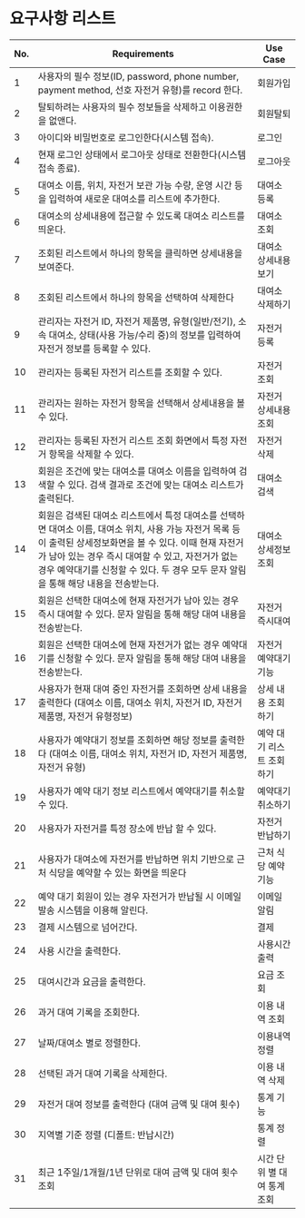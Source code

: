# 요구사항 리스트

| No. | Requirements | Use Case |
|-----|--------------|----------|
| 1 | 사용자의 필수 정보(ID, password, phone number, payment method, 선호 자전거 유형)를 record 한다. | 회원가입 |
| 2 | 탈퇴하려는 사용자의 필수 정보들을 삭제하고 이용권한을 없앤다. | 회원탈퇴 |
| 3 | 아이디와 비밀번호로 로그인한다(시스템 접속). | 로그인 |
| 4 | 현재 로그인 상태에서 로그아웃 상태로 전환한다(시스템 접속 종료). | 로그아웃 |
| 5 | 대여소 이름, 위치, 자전거 보관 가능 수량, 운영 시간 등을 입력하여 새로운 대여소를 리스트에 추가한다. | 대여소 등록 |
| 6 | 대여소의 상세내용에 접근할 수 있도록 대여소 리스트를 띄운다. | 대여소 조회 |
| 7 | 조회된 리스트에서 하나의 항목을 클릭하면 상세내용을 보여준다. | 대여소 상세내용 보기 |
| 8 | 조회된 리스트에서 하나의 항목을 선택하여 삭제한다 | 대여소 삭제하기 |
| 9 | 관리자는 자전거 ID, 자전거 제품명, 유형(일반/전기), 소속 대여소, 상태(사용 가능/수리 중)의 정보를 입력하여 자전거 정보를 등록할 수 있다. | 자전거 등록 |
| 10 | 관리자는 등록된 자전거 리스트를 조회할 수 있다. | 자전거 조회 |
| 11 | 관리자는 원하는 자전거 항목을 선택해서 상세내용을 볼 수 있다. | 자전거 상세내용 조회 |
| 12 | 관리자는 등록된 자전거 리스트 조회 화면에서 특정 자전거 항목을 삭제할 수 있다. | 자전거 삭제 |
| 13 | 회원은 조건에 맞는 대여소를 대여소 이름을 입력하여 검색할 수 있다. 검색 결과로 조건에 맞는 대여소 리스트가 출력된다. | 대여소 검색 |
| 14 | 회원은 검색된 대여소 리스트에서 특정 대여소를 선택하면 대여소 이름, 대여소 위치, 사용 가능 자전거 목록 등이 출력된 상세정보화면을 볼 수 있다. 이때 현재 자전거가 남아 있는 경우 즉시 대여할 수 있고, 자전거가 없는 경우 예약대기를 신청할 수 있다. 두 경우 모두 문자 알림을 통해 해당 내용을 전송받는다. | 대여소 상세정보 조회 |
| 15 | 회원은 선택한 대여소에 현재 자전거가 남아 있는 경우 즉시 대여할 수 있다. 문자 알림을 통해 해당 대여 내용을 전송받는다. | 자전거 즉시대여 |
| 16 | 회원은 선택한 대여소에 현재 자전거가 없는 경우 예약대기를 신청할 수 있다. 문자 알림을 통해 해당 대여 내용을 전송받는다. | 자전거 예약대기 기능 |
| 17 | 사용자가 현재 대여 중인 자전거를 조회하면 상세 내용을 출력한다 (대여소 이름, 대여소 위치, 자전거 ID, 자전거 제품명, 자전거 유형정보) | 상세 내용 조회하기 |
| 18 | 사용자가 예약대기 정보를 조회하면 해당 정보를 출력한다 (대여소 이름, 대여소 위치, 자전거 ID, 자전거 제품명, 자전거 유형) | 예약 대기 리스트 조회하기 |
| 19 | 사용자가 예약 대기 정보 리스트에서 예약대기를 취소할 수 있다. | 예약대기 취소하기 |
| 20 | 사용자가 자전거를 특정 장소에 반납 할 수 있다. | 자전거 반납하기 |
| 21 | 사용자가 대여소에 자전거를 반납하면 위치 기반으로 근처 식당을 예약할 수 있는 화면을 띄운다 | 근처 식당 예약 기능 |
| 22 | 예약 대기 회원이 있는 경우 자전거가 반납될 시 이메일 발송 시스템을 이용해 알린다. | 이메일 알림 |
| 23 | 결제 시스템으로 넘어간다. | 결제 |
| 24 | 사용 시간을 출력한다. | 사용시간 출력 |
| 25 | 대여시간과 요금을 출력한다. | 요금 조회 |
| 26 | 과거 대여 기록을 조회한다. | 이용 내역 조회 |
| 27 | 날짜/대여소 별로 정렬한다. | 이용내역 정렬 |
| 28 | 선택된 과거 대여 기록을 삭제한다. | 이용 내역 삭제 |
| 29 | 자전거 대여 정보를 출력한다 (대여 금액 및 대여 횟수) | 통계 기능 |
| 30 | 지역별 기준 정렬 (디폴트: 반납시간) | 통계 정렬 |
| 31 | 최근 1주일/1개월/1년 단위로 대여 금액 및 대여 횟수 조회 | 시간 단위 별 대여 통계 조회 |